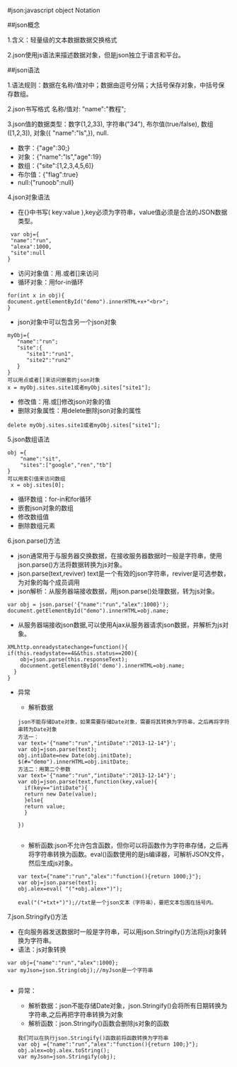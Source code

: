 #json:javascript object Notation 

##json概念

1.含义：轻量级的文本数据数据交换格式

2.json使用js语法来描述数据对象，但是json独立于语言和平台。

##json语法

1.语法规则：数据在名称/值对中；数据由逗号分隔；大括号保存对象，中括号保存数组。

2.json书写格式 名称/值对: "name":"教程";

3.json值的数据类型：数字(1,2,33), 字符串("34"), 布尔值(true/false), 数组([1,2,3]), 对象({ "name":"ls",}), null.

  * 数字：{"age":30;}
  * 对象：{"name":"ls","age":19}
  * 数组：{"site":[1,2,3,4,5,6]}
  * 布尔值：{"flag":true}
  * null:{"runoob":null}

4.json对象语法
  
  * 在{}中书写( key:value ),key必须为字符串，value值必须是合法的JSON数据类型。
  ```
   var obj={
   "name":"run",
   "alexa":1000,
   "site":null
  }
  ```

  * 访问对象值：用.或者[]来访问
  * 循环对象：用for-in循环
  ```
  for(int x in obj){
  document.getElementById("demo").innerHTML+x+"<br>";
  }
  ```

  * json对象中可以包含另一个json对象
  ```
  myObj={
     "name":"run";
     "site":{
        "site1":"run1",
        "site2":"run2"
     }
  }
  可以用点或者[]来访问嵌套的json对象
  x = myObj.sites.site1或者myObj.sites["site1"];
  ```

  * 修改值：用.或[]修改json对象的值
  * 删除对象属性：用delete删除json对象的属性
  ```
  delete myObj.sites.site1或者myObj.sites["site1"];
  ```

5.json数组语法
```
obj ={
    "name":"sit",
    "sites":["google","ren","tb"]
}
可以用索引值来访问数组
 x = obj.sites[0];
```
  
  * 循环数组：for-in和for循环
  * 嵌套json对象的数组
  * 修改数组值
  * 删除数组元素

6.json.parse()方法

  * json通常用于与服务器交换数据，在接收服务器数据时一般是字符串，使用json.parse()方法将数据转换为js对象。
  * json.parse(text,reviver) text是一个有效的json字符串，reviver是可选参数，为对象的每个成员调用
  * json解析：从服务器端接收数据，用json.parse()处理数据，转为js对象。
  ```
  var obj = json.parse('{"name":"run","alex":1000}');
  document.getElementById("demo").innerHTML=obj.name;
  ```
  * 从服务器端接收json数据,可以使用Ajax从服务器请求json数据，并解析为js对象。
  ```
  XMLhttp.onreadystatechange=function(){
  if(this.readystate==4&&this.status==200){
      obj=json.parse(this.responseText);
      docunment.getElementById('demo').innerHTML=obj.name;
    }
  }
  ```

  * 异常
      
      * 解析数据
      ```
      json不能存储Date对象，如果需要存储Date对象，需要将其转换为字符串，之后再将字符串转为Date对象
      方法一：
      var text='{"name":"run","intiDate":"2013-12-14"}';
      var obj=json.parse(text);
      obj.intiDate=new Date(obj.initDate);
      $(#="demo").innerHTML=obj.initDate;
      方法二：用第二个参数
      var text='{"name":"run","intiDate":"2013-12-14"}';
      var obj=json.parse(text,function(key,value){
        if(key=="intiDate"){
        return new Date(value);
        }else{
        return value;
        }

      })


      ```

      * 解析函数:json不允许包含函数，但你可以将函数作为字符串存储，之后再将字符串转换为函数。eval()函数使用的是js编译器，可解析JSON文件，然后生成js对象。
      
      ```
      var text={"name":"run","alex":"function(){return 1000;}"};
      var obj=json.parse(text);
      obj.alex=eval( "("+obj.alex+")");

      eval("("+txt+")");//txt是一个json文本（字符串），要把文本包围在括号内。
      ```

7.json.Stringify()方法

  * 在向服务器发送数据时一般是字符串，可以用json.Stringify()方法将js对象转换为字符串。
  * 语法：js对象转换
  ```
  var obj={"name":"run","alex":1000};
  var myJson=json.String(obj);//myJson是一个字符串


  ```
  * 异常：
      
      * 解析数据：json不能存储Date对象，json.Stringify()会将所有日期转换为字符串,之后再把字符串转换为对象
      * 解析函数：json.Stringify()函数会删除js对象的函数
      ```
      我们可以在执行json.Stringify()函数前将函数转换为字符串
      var obj ={"name":"run","alex":"function(){return 100;}"};
      obj.alex=obj.alex.toString();
      var myJson=json.Stringify(obj);
      ```
